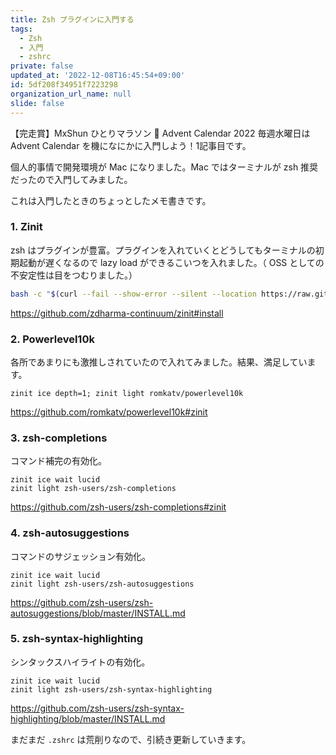 ```yaml
---
title: Zsh プラグインに入門する
tags:
  - Zsh
  - 入門
  - zshrc
private: false
updated_at: '2022-12-08T16:45:54+09:00'
id: 5df208f34951f7223298
organization_url_name: null
slide: false
---
```

【完走賞】MxShun ひとりマラソン 🏃 Advent Calendar 2022 毎週水曜日は Advent Calendar を機になにかに入門しよう！1記事目です。

個人的事情で開発環境が Mac になりました。Mac ではターミナルが zsh 推奨だったので入門してみました。

これは入門したときのちょっとしたメモ書きです。

### 1. Zinit
zsh はプラグインが豊富。プラグインを入れていくとどうしてもターミナルの初期起動が遅くなるので lazy load ができるこいつを入れました。（ OSS としての不安定性は目をつむりました。）

```zsh
bash -c "$(curl --fail --show-error --silent --location https://raw.githubusercontent.com/zdharma-continuum/zinit/HEAD/scripts/install.sh)"
```

https://github.com/zdharma-continuum/zinit#install

### 2. Powerlevel10k
各所であまりにも激推しされていたので入れてみました。結果、満足しています。

```.zshrc
zinit ice depth=1; zinit light romkatv/powerlevel10k
```

https://github.com/romkatv/powerlevel10k#zinit

### 3. zsh-completions
コマンド補完の有効化。

```.zshrc
zinit ice wait lucid
zinit light zsh-users/zsh-completions
```
https://github.com/zsh-users/zsh-completions#zinit

### 4. zsh-autosuggestions
コマンドのサジェッション有効化。

```.zshrc
zinit ice wait lucid
zinit light zsh-users/zsh-autosuggestions
```

https://github.com/zsh-users/zsh-autosuggestions/blob/master/INSTALL.md

### 5. zsh-syntax-highlighting
シンタックスハイライトの有効化。

```.zshrc
zinit ice wait lucid
zinit light zsh-users/zsh-syntax-highlighting
```

https://github.com/zsh-users/zsh-syntax-highlighting/blob/master/INSTALL.md

まだまだ `.zshrc` は荒削りなので、引続き更新していきます。
